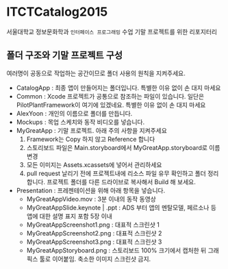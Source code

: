 # ITCTCatalog2015
서울대학교 정보문화학과 `인터페이스 프로그래밍` 수업 기말 프로젝트를 위한 리포지터리

## 폴더 구조와 기말 프로젝트 구성
여러명이 공동으로 작업하는 공간이므로 폴더 사용의 원칙을 지켜주세요.

 * CatalogApp : 최종 앱이 만들어지는 폴더입니다. 특별한 이유 없이 손 대지 마세요
 * Common : Xcode 프로젝트가 공통으로 참조하는 파일이 있습니다. 일단은 PilotPlantFramework이 여기에 있겠네요. 특별한 이유 없이 손 대지 마세요
 * AlexYoon : 개인의 이름으로 폴더를 만듭니다.
  * Mockups : 목업 스케치와 동작 비디오를 넣습니다.
  * MyGreatApp : 기말 프로젝트. 아래 주의 사항을 지켜주세요
      1. Framework는 Copy 하지 않고 Reference 합니다
      2. 스토리보드 파일은 Main.storyboard에서 MyGreatApp.storyboard로 이름 변경
      3. 모든 이미지는 Assets.xcassets에 넣어서 관리하세요
      4. pull request 날리기 전에 프로젝트내에 리소스 파일 유무 확인하고 폴더 정리합니다. 프로젝트 폴더를 다른 드라이브로 복사해서 Build 해 보세요.
  * Presentation : 프레젠테이션을 위해 아래 항목을 넣습니다.
    * MyGreatAppVideo.mov : 3분 이내의 동작 동영상
    * MyGreatAppSlide.keynote | .ppt : ADS 부터 앱의 멘탈모델, 페르소나 등 앱에 대한 설명 표지 포함 5장 이내
    * MyGreatAppScreenshot1.png : 대표적 스크린샷 1
    * MyGreatAppScreenshot2.png : 대표적 스크린샷 2
    * MyGreatAppScreenshot3.png : 대표적 스크린샷 3
    * MyGreatAppStoryboard.png : 스토리보드 100% 크기에서 캡처한 뒤 그래픽스 툴로 이어붙임. 축소한 이미지 스크린샷 금지.
